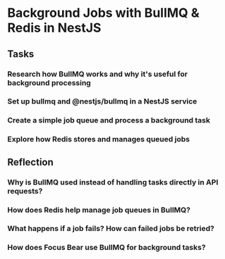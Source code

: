 # Background Jobs with BullMQ & Redis in NestJS

## Tasks
### Research how BullMQ works and why it's useful for background processing

### Set up bullmq and @nestjs/bullmq in a NestJS service

### Create a simple job queue and process a background task

### Explore how Redis stores and manages queued jobs

## Reflection
### Why is BullMQ used instead of handling tasks directly in API requests?

### How does Redis help manage job queues in BullMQ?

### What happens if a job fails? How can failed jobs be retried?

### How does Focus Bear use BullMQ for background tasks?